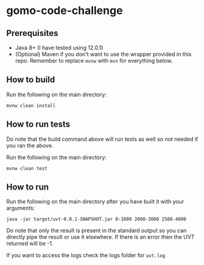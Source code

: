 # gomo-code-challenge

## Prerequisites
- Java 8+ (I have tested using 12.0.1)
- (Optional) Maven if you don't want to use the wrapper provided in this repo. Remember
to replace `mvnw` with `mvn` for everything below.

## How to build
Run the following on the main directory:
```
mvnw clean install
```

## How to run tests
Do note that the build command above will run tests as well so not needed if you
ran the above.

Run the following on the main directory:
```
mvnw clean test
```

## How to run
Run the following on the main directory after you have built it with your arguments:
```
java -jar target/uvt-0.0.1-SNAPSHOT.jar 0-1000 2000-3000 2500-4000
```

Do note that only the result is present in the standard output so you can directly
pipe the result or use it elsewhere. If there is an error then the UVT returned
will be -1.

If you want to access the logs check the logs folder for `uvt.log`